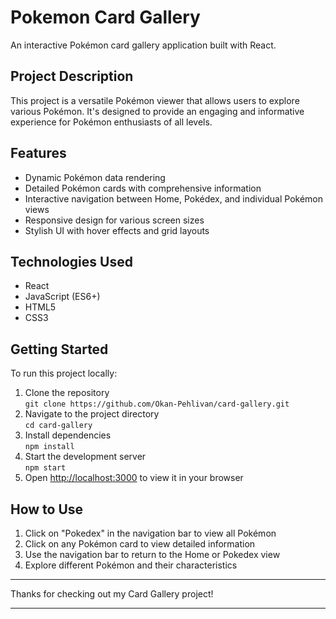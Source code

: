 <h1>Pokemon Card Gallery</h1>

<p>An interactive Pokémon card gallery application built with React.</p>

<h2>Project Description</h2>
<p>This project is a versatile Pokémon viewer that allows users to explore various Pokémon. It's designed to provide an engaging and informative experience for Pokémon enthusiasts of all levels.</p>

<h2>Features</h2>
<ul>
  <li>Dynamic Pokémon data rendering</li>
  <li>Detailed Pokémon cards with comprehensive information</li>
  <li>Interactive navigation between Home, Pokédex, and individual Pokémon views</li>
  <li>Responsive design for various screen sizes</li>
  <li>Stylish UI with hover effects and grid layouts</li>
</ul>

<h2>Technologies Used</h2>
<ul>
  <li>React</li>
  <li>JavaScript (ES6+)</li>
  <li>HTML5</li>
  <li>CSS3</li>
</ul>

<h2>Getting Started</h2>
<p>To run this project locally:</p>
<ol>
  <li>Clone the repository<br><code>git clone https://github.com/Okan-Pehlivan/card-gallery.git</code></li>
  <li>Navigate to the project directory<br><code>cd card-gallery</code></li>
  <li>Install dependencies<br><code>npm install</code></li>
  <li>Start the development server<br><code>npm start</code></li>
  <li>Open <a href="http://localhost:3000">http://localhost:3000</a> to view it in your browser</li>
</ol>

<h2>How to Use</h2>
<ol>
  <li>Click on "Pokedex" in the navigation bar to view all Pokémon</li>
  <li>Click on any Pokémon card to view detailed information</li>
  <li>Use the navigation bar to return to the Home or Pokedex view</li>
  <li>Explore different Pokémon and their characteristics</li>
</ol>

---

<p>Thanks for checking out my Card Gallery project!</p>

---